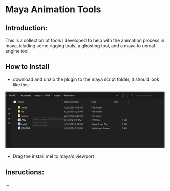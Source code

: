 # Maya Animation Tools
## Introduction:
This is a collection of tools I developed to help with the animation process in maya, icluding some rigging tools, a ghosting tool, and a maya to unreal engine tool.

## How to Install
* download and unzip the plugin to the maya script folder, it should look like this:

<img src = assets/istallDirectory.png width = 600> 

* Drag the install.mel to maya's viewport

## Insructions:
...
